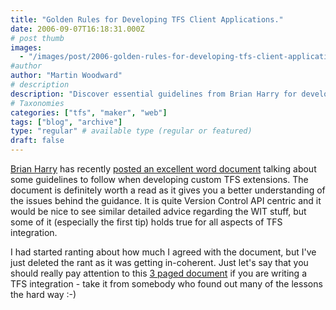 ```yaml
---
title: "Golden Rules for Developing TFS Client Applications."
date: 2006-09-07T16:18:31.000Z
# post thumb
images:
  - "/images/post/2006-golden-rules-for-developing-tfs-client-applications.jpg"
#author
author: "Martin Woodward"
# description
description: "Discover essential guidelines from Brian Harry for developing custom TFS extensions, ensuring smoother integrations and fewer pitfalls."
# Taxonomies
categories: ["tfs", "maker", "web"]
tags: ["blog", "archive"]
type: "regular" # available type (regular or featured)
draft: false
---
```


[Brian Harry](http://blogs.msdn.com/bharry/) has recently [posted an excellent word document](http://blogs.msdn.com/bharry/archive/2006/09/07/744340.aspx) talking about some guidelines to follow when developing custom TFS extensions. The document is definitely worth a read as it gives you a better understanding of the issues behind the guidance. It is quite Version Control API centric and it would be nice to see similar detailed advice regarding the WIT stuff, but some of it (especially the first tip) holds true for all aspects of TFS integration.

I had started ranting about how much I agreed with the document, but I've just deleted the rant as it was getting in-coherent. Just let's say that you should really pay attention to this [3 paged document](http://blogs.msdn.com/bharry/attachment/744340.ashx) if you are writing a TFS integration - take it from somebody who found out many of the lessons the hard way :-)
